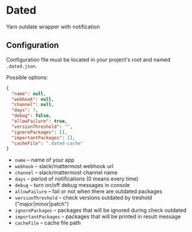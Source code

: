 # Dated

Yarn outdate wrapper with notification

## Configuration

Configuration file must be located in your project's root and named `.dated.json`.

Possible options:

```json
{
  "name": null,
  "webhook": null,
  "channel": null,
  "days": 7,
  "debug": false,
  "allowFailure": true,
  "versionThreshold": "",
  "ignorePackages": [],
  "importantPackages": [],
  "cacheFile": ".dated-cache"
}
```

- `name` – name of your app
- `webhook` – slack/mattermost webhook url
- `channel` – slack/mattermost channel name
- `days` – period of notifications (0 means every time)
- `debug` – turn on/off debug messages in console
- `allowFailure` – fail or not when there are outdated packages
- `versionThreshold` – check versions outdated by treshold ("major|minor|patch")
- `ignorePackages` – packages that will be ignored during check outdated
- `importantPackages` – packages that will be printed in result message
- `cacheFile` – cache file path
